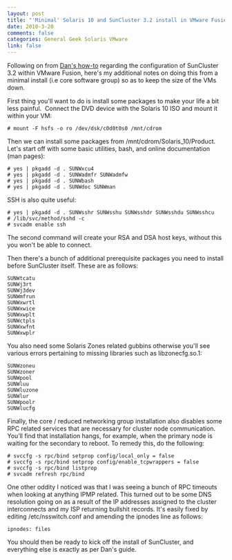 ```yaml
--- 
layout: post
title: "'Minimal' Solaris 10 and SunCluster 3.2 install in VMware Fusion"
date: 2010-3-20
comments: false
categories: General Geek Solaris VMware
link: false
---
```


Following on from [Dan's how-to](http://thebsdbox.co.uk/?p=160) regarding the
configuration of SunCluster 3.2 within VMware Fusion, here's my additional
notes on doing this from a minimal install (i.e core software group) so as to
keep the size of the VMs down.

First thing you'll want to do is install some packages to make your life a bit
less painful.  Connect the DVD device with the Solaris 10 ISO and mount it
within your VM:

```
# mount -F hsfs -o ro /dev/dsk/c0d0t0s0 /mnt/cdrom
```

Then we can install some packages from /mnt/cdrom/Solaris_10/Product.  Let's
start off with some basic utilities, bash, and online documentation (man
pages):

```
# yes | pkgadd -d . SUNWxcu4
# yes | pkgadd -d . SUNWadmfr SUNWadmfw
# yes | pkgadd -d . SUNWbash
# yes | pkgadd -d . SUNWdoc SUNWman
```

SSH is also quite useful:

```
# yes | pkgadd -d . SUNWsshr SUNWsshu SUNWsshdr SUNWsshdu SUNWsshcu
# /lib/svc/method/sshd -c
# svcadm enable ssh
```

The second command will create your RSA and DSA host keys, without this you
won't be able to connect.

Then there's a bunch of additional prerequisite packages you need to install
before SunCluster itself.  These are as follows:

```
SUNWtcatu
SUNWj3rt
SUNWj3dev
SUNWmfrun
SUNWxwrtl
SUNWxwice
SUNWxwplt
SUNWctpls
SUNWxwfnt
SUNWxwplr
```

You also need some Solaris Zones related gubbins otherwise you'll see various
errors pertaining to missing libraries such as libzonecfg.so.1:

```
SUNWzoneu
SUNWzoner
SUNWpool
SUNWluu
SUNWluzone
SUNWlur
SUNWpoolr
SUNWlucfg
```

Finally, the core / reduced networking group installation also disables some
RPC related services that are necessary for cluster node communication. You’ll
find that installation hangs, for example, when the primary node is waiting for
the secondary to reboot. To remedy this, do the following:

```
# svccfg -s rpc/bind setprop config/local_only = false
# svccfg -s rpc/bind setprop config/enable_tcpwrappers = false
# svccfg -s rpc/bind listprop
# svcadm refresh rpc/bind
```

One other oddity I noticed was that I was seeing a bunch of RPC timeouts when
looking at anything IPMP related.  This turned out to be some DNS resolution
going on as a result of the IP addresses assigned to the cluster interconnects
and my ISP returning bullshit records.  It's easily fixed by editing
/etc/nsswitch.conf and amending the ipnodes line as follows:

```
ipnodes: files
```

You should then be ready to kick off the install of SunCluster, and everything
else is exactly as per Dan's guide.
